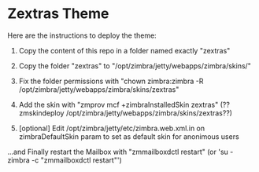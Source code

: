 Zextras Theme
========================

Here are the instructions to deploy the theme:

1) Copy the content of this repo in a folder named exactly "zextras"

2) Copy the folder "zextras" to "/opt/zimbra/jetty/webapps/zimbra/skins/"

3) Fix the folder permissions with "chown zimbra:zimbra -R /opt/zimbra/jetty/webapps/zimbra/skins/zextras"

4) Add the skin with "zmprov mcf +zimbraInstalledSkin zextras" (??zmskindeploy /opt/zimbra/jetty/webapps/zimbra/skins/zextras??)

5) [optional] Edit /opt/zimbra/jetty/etc/zimbra.web.xml.in on zimbraDefaultSkin param to set as default skin for anonimous users

...and Finally restart the Mailbox with "zmmailboxdctl restart" (or 'su - zimbra -c "zmmailboxdctl restart"')
